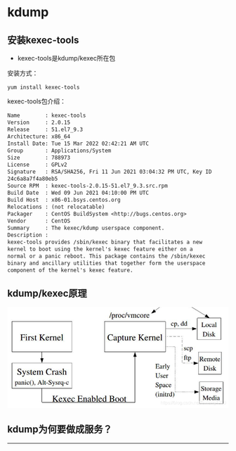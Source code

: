# kdump

## 安装kexec-tools

* kexec-tools是kdump/kexec所在包

安装方式：

```
yum install kexec-tools
```

kexec-tools包介绍：

```
Name        : kexec-tools
Version     : 2.0.15
Release     : 51.el7_9.3
Architecture: x86_64
Install Date: Tue 15 Mar 2022 02:42:21 AM UTC
Group       : Applications/System
Size        : 788973
License     : GPLv2
Signature   : RSA/SHA256, Fri 11 Jun 2021 03:04:32 PM UTC, Key ID 24c6a8a7f4a80eb5
Source RPM  : kexec-tools-2.0.15-51.el7_9.3.src.rpm
Build Date  : Wed 09 Jun 2021 04:10:00 PM UTC
Build Host  : x86-01.bsys.centos.org
Relocations : (not relocatable)
Packager    : CentOS BuildSystem <http://bugs.centos.org>
Vendor      : CentOS
Summary     : The kexec/kdump userspace component.
Description :
kexec-tools provides /sbin/kexec binary that facilitates a new
kernel to boot using the kernel's kexec feature either on a
normal or a panic reboot. This package contains the /sbin/kexec
binary and ancillary utilities that together form the userspace
component of the kernel's kexec feature.
```

## kdump/kexec原理


![20220315_121406_84](image/20220315_121406_84.png)




























## kdump为何要做成服务？



















---
